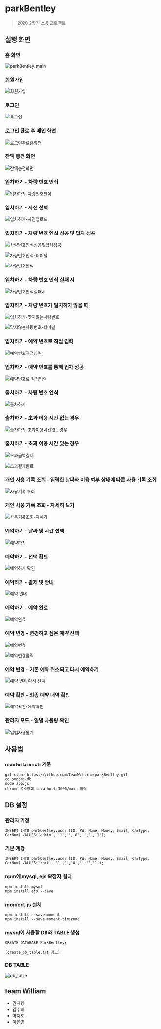 # parkBentley
>2020 2학기 소공 프로젝트

## 실행 화면
### 홈 화면
![parkBentley_main](https://user-images.githubusercontent.com/46514182/100977448-57cdea80-3584-11eb-8169-8849fa168ada.png)

### 회원가입
![회원가입](https://user-images.githubusercontent.com/45346786/100971083-927e5580-3579-11eb-9516-146566b384de.PNG)

### 로그인
![로그인](https://user-images.githubusercontent.com/45346786/100971084-927e5580-3579-11eb-9580-212f4c2fec3f.PNG)

### 로그인 완료 후 메인 화면
![로그인완료홈화면](https://user-images.githubusercontent.com/45346786/100971086-9316ec00-3579-11eb-98d3-3356f0993499.PNG)

### 잔액 충전 화면
![잔액충전화면](https://user-images.githubusercontent.com/45346786/100971063-8db9a180-3579-11eb-808a-837a91b16516.PNG)

### 입차하기 - 차량 번호 인식
![입차하기-차량번호인식](https://user-images.githubusercontent.com/45346786/100971061-8db9a180-3579-11eb-97ca-32d5ba9da7dd.PNG)

### 입차하기 - 사진 선택
![입차하기-사진업로드](https://user-images.githubusercontent.com/45346786/100971060-8d210b00-3579-11eb-9ea3-3d6c266a3256.PNG)

### 입차하기 - 차량 번호 인식 성공 및 입차 성공
![차량번호인식성공및입차성공](https://user-images.githubusercontent.com/45346786/100971068-8eeace80-3579-11eb-86d3-4a831b80ee81.PNG)

![차량번호인식-터미널](https://user-images.githubusercontent.com/45346786/100971071-8f836500-3579-11eb-86c1-aa28d15527cf.PNG)

![차량번호인식](https://user-images.githubusercontent.com/45346786/100971065-8e523800-3579-11eb-908e-7bad65b6e296.PNG)

### 입차하기 - 차량 번호 인식 실패 시
![차량번호인식실패시](https://user-images.githubusercontent.com/45346786/100971070-8eeace80-3579-11eb-8c67-6203517b07e8.PNG)

### 입차하기 - 차량 번호가 일치하지 않을 때
![입차하기-맞지않는차량번호](https://user-images.githubusercontent.com/45346786/100971058-8c887480-3579-11eb-8025-ce0978e5c222.PNG)

![맞지않는차량번호-터미널](https://user-images.githubusercontent.com/45346786/100971087-93af8280-3579-11eb-9465-469ca04fe78a.PNG)

### 입차하기 - 예약 번호로 직접 입력
![예약번호직접입력](https://user-images.githubusercontent.com/45346786/100971043-898d8400-3579-11eb-8d1e-083669a90c46.PNG)

### 입차하기 - 예약 번호를 통해 입차 성공
![예약번호로 직접입력](https://user-images.githubusercontent.com/45346786/100971040-898d8400-3579-11eb-8b39-a9c696cff84d.PNG)

### 출차하기 - 차량 번호 인식
![출차하기](https://user-images.githubusercontent.com/45346786/100971076-914d2880-3579-11eb-9347-4b9095d3a138.PNG)

### 출차하기 - 초과 이용 시간 없는 경우
![출차하기-초과이용시간없는경우](https://user-images.githubusercontent.com/45346786/100971079-914d2880-3579-11eb-965d-a24f12ca8836.PNG)

### 출차하기 - 초과 이용 시간 있는 경우
![초과금액결제](https://user-images.githubusercontent.com/45346786/100971075-90b49200-3579-11eb-93b7-ada5e07d8c3c.PNG)

![초과결제완료](https://user-images.githubusercontent.com/45346786/100971073-901bfb80-3579-11eb-8325-3fa4d49949b6.PNG)

### 개인 사용 기록 조회 - 입력한 날짜와 이용 여부 상태에 따른 사용 기록 조회
![사용기록 조회](https://user-images.githubusercontent.com/45346786/100971089-93af8280-3579-11eb-9351-ff0f3fa8ffba.PNG)

### 개인 사용 기록 조회 - 자세히 보기
![사용기록조회-자세히](https://user-images.githubusercontent.com/45346786/100971090-94481900-3579-11eb-9422-1031a3c5a770.PNG)

### 예약하기 - 날짜 및 시간 선택
![예약하기](https://user-images.githubusercontent.com/45346786/100971053-8b574780-3579-11eb-8a1d-97439277ed8e.PNG)

### 예약하기 - 선택 확인
![예약하기 확인](https://user-images.githubusercontent.com/45346786/100971051-8b574780-3579-11eb-8feb-f03024a38dc6.PNG)

### 예약하기 - 결제 및 안내
![예약 안내](https://user-images.githubusercontent.com/45346786/100971039-88f4ed80-3579-11eb-9bef-bd8c278baa3c.PNG)

### 예약하기 - 예약 완료
![예약완료](https://user-images.githubusercontent.com/45346786/100971049-8abeb100-3579-11eb-9102-e4437cfcdcd5.PNG)

### 예약 변경 - 변경하고 싶은 예약 선택
![예약변경](https://user-images.githubusercontent.com/45346786/100971045-8a261a80-3579-11eb-98d8-a8f82201b5dc.PNG)

![예약변경클릭](https://user-images.githubusercontent.com/45346786/100971047-8abeb100-3579-11eb-86e3-4523747325ae.PNG)

### 예약 변경 - 기존 예약 취소되고 다시 예약하기
![예약 변경 다시 선택](https://user-images.githubusercontent.com/45346786/100971036-87c3c080-3579-11eb-987f-72230b1300ee.PNG)

### 예약 확인 - 최종 예약 내역 확인
![예약확인-예약확인](https://user-images.githubusercontent.com/45346786/100971056-8befde00-3579-11eb-8f11-8fc5c68ec124.PNG)

### 관리자 모드 - 일별 사용량 확인
![일별사용통계](https://user-images.githubusercontent.com/46514182/100978055-31f51580-3585-11eb-8acb-85030553c09b.png)

 ## 사용법
 ### master branch 기준
  ```
  git clone https://github.com/TeamWilliam/parkBentley.git
  cd sogong-db
  node app.js
  chrome 주소창에 localhost:3000/main 입력
 ```
 
 ## DB 설정
 ### 관리자 계정
  ```
INSERT INTO parkbentley.user (ID, PW, Name, Money, Email, CarType, CarNum) VALUES('admin', '1','','0','','','1');
 ```

### 기본 계정
  ```
INSERT INTO parkbentley.user (ID, PW, Name, Money, Email, CarType, CarNum) VALUES('root', '1','','0','','','1');
 ```

 ### npm에 mysql, ejs 확장자 설치
```
npm install mysql
npm install ejs --save
```

 ### moment.js 설치
```
npm install --save moment
npm install --save moment-timezone
```


### mysql에 사용할 DB와 TABLE 생성
```
CREATE DATABASE ParkBentley;

(create_db_table.txt 참고)
```

### DB TABLE
![db_table](https://user-images.githubusercontent.com/55631147/100452848-49537f00-30fd-11eb-9a83-d3fbe50038b4.PNG)


## team William
- 권지형
- 김수희
- 박지호
- 이은영


